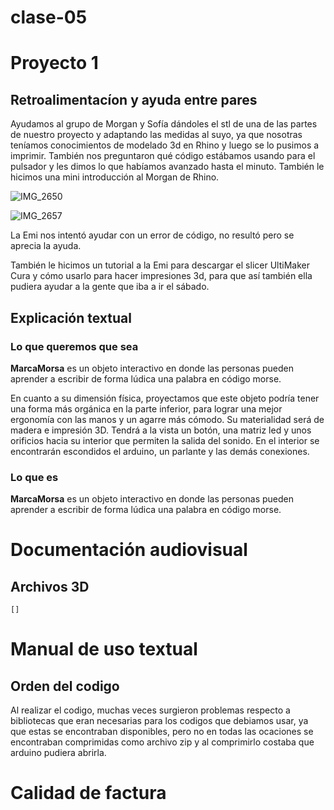 # clase-05

# Proyecto 1

## Retroalimentacíon y ayuda entre pares

Ayudamos al grupo de Morgan y Sofía dándoles el stl de una de las partes de nuestro proyecto y adaptando las medidas al suyo, ya que nosotras teníamos conocimientos de modelado 3d en Rhino y luego se lo pusimos a imprimir. También nos preguntaron qué código estábamos usando para el pulsador y les dimos lo que habíamos avanzado hasta el minuto. También le hicimos una mini introducción al Morgan de Rhino.

![IMG_2650](https://github.com/user-attachments/assets/3c6372e4-7ca7-4cd1-a118-e5f344e84487)

![IMG_2657](https://github.com/user-attachments/assets/313a4652-a228-4987-bc4c-3733af3ddbec)

La Emi nos intentó ayudar con un error de código, no resultó pero se aprecia la ayuda.

También le hicimos un tutorial a la Emi para descargar el slicer UltiMaker Cura y cómo usarlo para hacer impresiones 3d, para que así también ella pudiera ayudar a la gente que iba a ir el sábado.

## Explicación textual

### Lo que queremos que sea

**MarcaMorsa** es un objeto interactivo en donde las personas pueden aprender a escribir de forma lúdica una palabra en código morse.

En cuanto a su dimensión física, proyectamos que este objeto podría tener una forma más orgánica en la parte inferior, para lograr una mejor ergonomía con las manos y un agarre más cómodo. Su materialidad será de madera e impresión 3D. Tendrá a la vista un botón, una matriz led y unos orificios hacia su interior que permiten la salida del sonido. En el interior se encontrarán escondidos el arduino, un parlante y las demás conexiones. 

### Lo que es

**MarcaMorsa** es un objeto interactivo en donde las personas pueden aprender a escribir de forma lúdica una palabra en código morse.


# Documentación audiovisual

## Archivos 3D

```stl
[]
```

# Manual de uso textual

## Orden del codigo


Al realizar el codigo, muchas veces surgieron problemas respecto a bibliotecas que eran necesarias para los codigos que debiamos usar, ya que estas se encontraban disponibles, pero no en todas las ocaciones se encontraban comprimidas como archivo zip y al comprimirlo costaba que arduino pudiera abrirla.
# Calidad de factura
